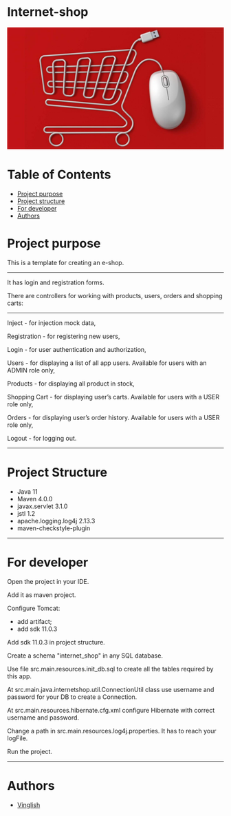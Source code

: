 # Internet-shop
![Internet-shop](/images/shop.jpg)

# Table of Contents
* [Project purpose](#purpose)
* [Project structure](#structure)
* [For developer](#developer-start)
* [Authors](#authors)

# <a name="purpose"></a>Project purpose
This is a template for creating an e-shop.
<hr>
It has login and registration forms.

There are controllers for working with products, users, orders and shopping carts:
<hr>
Inject - for injection mock data,

Registration - for registering new users,

Login -  for user authentication and authorization,

Users - for displaying a list of all app users. Available for users with an ADMIN role only,

Products - for displaying  all product in stock,

Shopping Cart - for displaying  user’s carts. Available for users with a USER role only,

Orders - for displaying user’s order history. Available for users with a USER role only,

Logout - for logging out.
<hr>

# <a name="structure"></a>Project Structure
* Java 11
* Maven 4.0.0
* javax.servlet 3.1.0
* jstl 1.2
* apache.logging.log4j 2.13.3
* maven-checkstyle-plugin
<hr>

# <a name="developer-start"></a>For developer

Open the project in your IDE.

Add it as maven project.

Configure Tomcat:
* add artifact;
* add sdk 11.0.3

Add sdk 11.0.3 in project struсture.

Create a schema "internet_shop" in any SQL database.

Use file src.main.resources.init_db.sql to create all the tables required by this app.

At src.main.java.internetshop.util.ConnectionUtil class use username and password for your DB to create a Connection.

At src.main.resources.hibernate.cfg.xml configure Hibernate with correct username and password.

Change a path in src.main.resources.log4j.properties. It has to reach your logFile.

Run the project.

<hr>

# <a name="authors"></a>Authors
* [Vinglish](https://github.com/Vinglish)